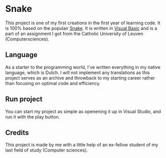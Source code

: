 # Snake

This project is one of my first creations in the first year of learning code. It is 100% based on the populair [Snake](https://en.wikipedia.org/wiki/Snake_(video_game_genre)). It is written in [Visual Basic](https://docs.microsoft.com/nl-be/dotnet/visual-basic/getting-started/) and is a part of an assignment I got from the Catholic University of Leuven (Computersciences).

## Language

As a starter to the programming world, I've written everything in my native language, which is Dutch. I will not implement any translations as this project serves as an archive and throwback to my starting career rather than focusing on optimal code and efficiency.

## Run project

You can start my project as simple as openening it up in Visual Studio, and run it with the play button.

## Credits

This project is made by me with a little help of an ex-fellow student of my last field of study (Computer sciences).

